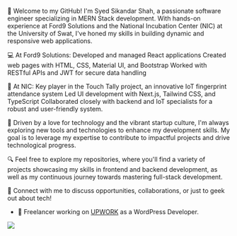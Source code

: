 👋 Welcome to my GitHub! I'm Syed Sikandar Shah, a passionate software engineer specializing in MERN Stack development. With hands-on experience at Ford9 Solutions and the National Incubation Center (NIC) at the University of Swat, I've honed my skills in building dynamic and responsive web applications.

💻 At Ford9 Solutions:
Developed and managed React applications
Created web pages with HTML, CSS, Material UI, and Bootstrap
Worked with RESTful APIs and JWT for secure data handling

🚀 At NIC:
Key player in the Touch Tally project, an innovative IoT fingerprint attendance system
Led UI development with Next.js, Tailwind CSS, and TypeScript
Collaborated closely with backend and IoT specialists for a robust and user-friendly system.

🌟 Driven by a love for technology and the vibrant startup culture, I'm always exploring new tools and technologies to enhance my development skills. My goal is to leverage my expertise to contribute to impactful projects and drive technological progress.

🔍 Feel free to explore my repositories, where you'll find a variety of projects showcasing my skills in frontend and backend development, as well as my continuous journey towards mastering full-stack development.

🤝 Connect with me to discuss opportunities, collaborations, or just to geek out about tech!

- 💞️ Freelancer working on [UPWORK](https://www.upwork.com/freelancers/~0111db188090be018c?viewMode=1) as a WordPress Developer.


<img src="https://github-readme-stats.vercel.app/api?username=Sayed70480&&show_icons=true&title_color=ffffff&icon_color=bb2acf&text_color=daf7dc&bg_color=151515">

<!---
Sayed70480/Sayed70480 is a ✨ special ✨ repository because its `README.md` (this file) appears on your GitHub profile.
You can click the Preview link to take a look at your changes.
--->
